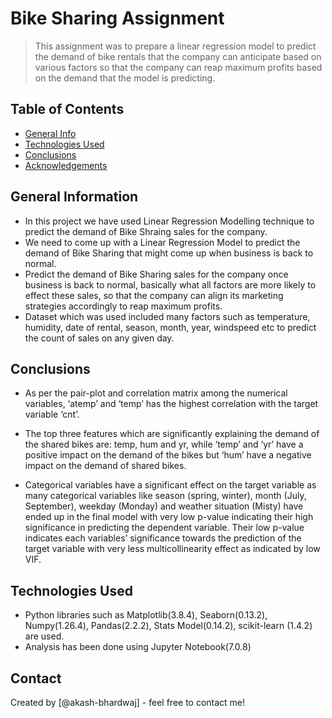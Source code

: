 # Bike Sharing Assignment
> This assignment was to prepare a linear regression model to predict the demand of bike rentals that the company can anticipate based on various factors so that the company can reap maximum profits based on the demand that the model is predicting.


## Table of Contents
* [General Info](#general-information)
* [Technologies Used](#technologies-used)
* [Conclusions](#conclusions)
* [Acknowledgements](#acknowledgements)


## General Information
- In this project we have used Linear Regression Modelling technique to predict the demand of Bike Shraing sales for the company.
- We need to come up with a Linear Regression Model to predict the demand of Bike Sharing that might come up when business is back to normal.
- Predict the demand of Bike Sharing sales for the company once business is back to normal, basically what all factors are more likely to effect these sales, so that the company can align its
marketing strategies accordingly to reap maximum profits.
- Dataset which was used included many factors such as temperature, humidity, date of rental, season, month, year, windspeed etc to predict the count of sales on any given day.


## Conclusions

- As per the pair-plot and correlation matrix among the numerical variables, ‘atemp’ and ‘temp’ has the highest correlation with the target variable ‘cnt’.

- The top three features which are significantly explaining the demand of the shared bikes are: temp, hum and yr, while ‘temp’ and ‘yr’ have a positive impact on the demand of the bikes but ‘hum’ have a negative impact on the demand of shared bikes.

- Categorical variables have a significant effect on the target variable as many categorical variables like season (spring, winter), month (July, September), weekday (Monday) and weather situation (Misty) have ended up in the final model with very low p-value indicating their high significance in predicting the dependent variable. Their low p-value indicates each variables’ significance towards the prediction of the target variable with very less multicollinearity effect as indicated by low VIF.


## Technologies Used
- Python libraries such as Matplotlib(3.8.4), Seaborn(0.13.2), Numpy(1.26.4), Pandas(2.2.2), Stats Model(0.14.2), scikit-learn (1.4.2) are used.
- Analysis has been done using Jupyter Notebook(7.0.8)

## Contact
Created by [@akash-bhardwaj] - feel free to contact me!
